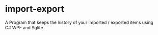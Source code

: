 # import-export
A Program that keeps the history of your imported / exported items using C# WPF and Sqlite .
